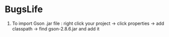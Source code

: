 # BugsLife

1) To import Gson .jar file : 
   right click your project -> click properties -> add classpath -> find gson-2.8.6.jar and add it
